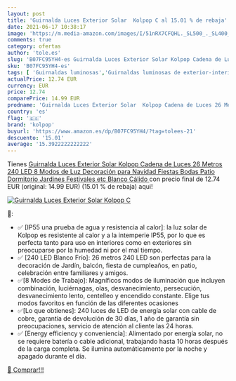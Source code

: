 ```yaml
---
layout: post
title: 'Guirnalda Luces Exterior Solar  Kolpop C al 15.01 % de rebaja'
date: 2021-06-17 10:38:17
image: 'https://m.media-amazon.com/images/I/51nRX7CFQHL._SL500_._SL400_.jpg'
comments: true
category: ofertas
author: 'tole.es'
slug: 'B07FC95YH4-es Guirnalda Luces Exterior Solar Kolpop Cadena de Luces 26...'
sku: 'B07FC95YH4-es'
tags: [ 'Guirnaldas luminosas','Guirnaldas luminosas de exterior-interior','Iluminación','kolpop','navidad', ]
actualPrice: 12.74 EUR
currency: EUR
price: 12.74
comparePrice: 14.99 EUR
prodname: 'Guirnalda Luces Exterior Solar  Kolpop Cadena de Luces 26 Metros 240 LED  8 Modos de Luz  Decoración para Navidad  Fiestas  Bodas  Patio  Dormitorio Jardines  Festivales  etc  Blanco Cálido '
country: 'es'
flag: '🇪🇸'
brand: 'kolpop'
buyurl: 'https://www.amazon.es/dp/B07FC95YH4/?tag=tolees-21'
descuento: '15.01'
average: '15.3922222222222'
---
```


Tienes [Guirnalda Luces Exterior Solar  Kolpop Cadena de Luces 26 Metros 240 LED  8 Modos de Luz  Decoración para Navidad  Fiestas  Bodas  Patio  Dormitorio Jardines  Festivales  etc  Blanco Cálido ](https://www.amazon.es/dp/B07FC95YH4/?tag=tolees-21) con precio final de  12.74 EUR (original: 14.99 EUR) (15.01 %  de rebaja) aqui!

[![Guirnalda Luces Exterior Solar  Kolpop C](https://m.media-amazon.com/images/I/51nRX7CFQHL._SL500_._SL400_.jpg)](https://www.amazon.es/dp/B07FC95YH4/?tag=tolees-21)

🔎:

- ✅ [IP55 una prueba de agua y resistencia al calor]: la luz solar de Kolpop es resistente al calor y a la intemperie IP55, por lo que es perfecta tanto para uso en interiores como en exteriores sin preocuparse por la humedad ni por el mal tiempo.
- ✅ [240 LED Blanco Frío]: 26 metros 240 LED son perfectas para la decoración de Jardín, balcón, fiesta de cumpleaños, en patio, celebración entre familiares y amigos.
- ✅[8 Modes de Trabajo]: Magníficos modos de iluminación que incluyen combinación, luciérnagas, olas, desvanecimiento, persecución, desvanecimiento lento, centelleo y encendido constante. Elige tus modos favoritos en función de las diferentes ocasiones
- ✅[Lo que obtienes]: 240 luces de LED de energía solar con cable de cobre, garantía de devolución de 30 días, 1 año de garantía sin preocupaciones, servicio de atención al cliente las 24 horas.
- ✅ [Energy efficiency y conveniencia]: Alimentado por energía solar, no se requiere batería o cable adicional, trabajando hasta 10 horas después de la carga completa. Se ilumina automáticamente por la noche y apagado durante el día.

[🛒 Comprar!!!](https://www.amazon.es/dp/B07FC95YH4/?tag=tolees-21)
